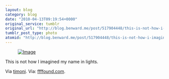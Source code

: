 ```yaml
---
layout: blog
category: blog
date: "2010-04-13T09:19:54+0000"
original_service: tumblr
original_url: "http://blog.benward.me/post/517904448/this-is-not-how-i-imagined-my-name-in-lights-via"
tumblr_post_type: photo
atomid: "http://blog.benward.me/post/517904448/this-is-not-how-i-imagined-my-name-in-lights-via"
---
```

<figure class="photo">
  <a href="http://ffffound.com/image/c8e2bb11738dbd1045ea2441d557fd9a646147d1"><img src="http://benward.me/res/tumblr/media/517904448/0.jpg" alt="Image"></a>
</figure>

This is not how I imagined my name in lights.

Via <a href="http://blog.timoni.org/post/517507587/ffffound-img-4634-jpg-image" class="tumblr_blog">timoni</a>.
Via: [ffffound.com](http://ffffound.com/image/c8e2bb11738dbd1045ea2441d557fd9a646147d1).